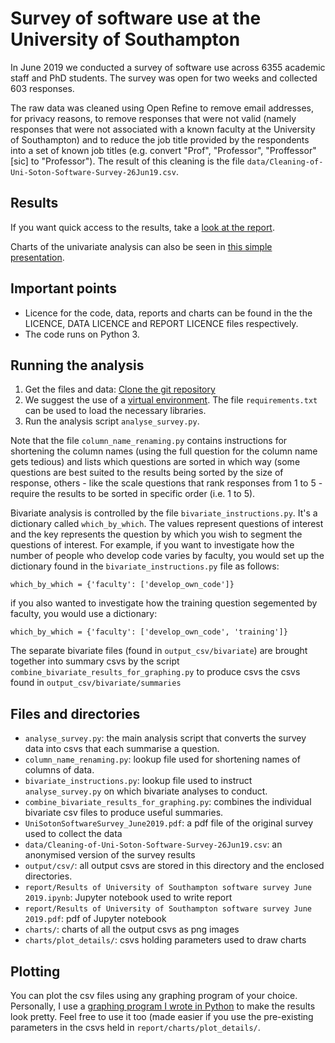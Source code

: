 # Survey of software use at the University of Southampton

In June 2019 we conducted a survey of software use across 6355 academic staff and PhD students. The survey was open for two weeks and collected 603 responses.

The raw data was cleaned using Open Refine to remove email addresses, for privacy reasons, to remove responses that were not valid (namely responses that were not associated with a known faculty at the University of Southampton) and to reduce the job title provided by the respondents into a set of known job titles (e.g. convert "Prof", "Professor", "Proffessor" [sic] to "Professor"). The result of this cleaning is the file `data/Cleaning-of-Uni-Soton-Software-Survey-26Jun19.csv`.

## Results

If you want quick access to the results, take a [look at the report](https://github.com/Southampton-RSG/soton_software_survey_analysis_2019/blob/master/report/Results%20of%20University%20of%20Southampton%20software%20survey%20June%202019.pdf).

Charts of the univariate analysis can also be seen in [this simple presentation](https://slides.com/simonhettrick/results-of-university-of-southampton-software-survey).

## Important points

* Licence for the code, data, reports and charts can be found in the the LICENCE, DATA LICENCE and REPORT LICENCE files respectively.
* The code runs on Python 3.

## Running the analysis

1. Get the files and data: [Clone the git repository](https://help.github.com/articles/cloning-a-repository/)
1. We suggest the use of a [virtual environment](https://docs.python-guide.org/dev/virtualenvs/). The file `requirements.txt` can be used to load the necessary libraries.
1. Run the analysis script `analyse_survey.py`.

Note that the file `column_name_renaming.py` contains instructions for shortening the column names (using the full question for the column name gets tedious) and lists which questions are sorted in which way (some questions are best suited to the results being sorted by the size of response, others - like the scale questions that rank responses from 1 to 5 - require the results to be sorted in specific order (i.e. 1 to 5).

Bivariate analysis is controlled by the file `bivariate_instructions.py`. It's a dictionary called `which_by_which`. The values represent questions of interest and the key represents the question by which you wish to segment the questions of interest. For example, if you want to investigate how the number of people who develop code varies by faculty, you would set up the dictionary found in the `bivariate_instructions.py` file as follows:

`which_by_which = {'faculty': ['develop_own_code']}`

if you also wanted to investigate how the training question segemented by faculty, you would use a dictionary:

`which_by_which = {'faculty': ['develop_own_code', 'training']}`

The separate bivariate files (found in ```output_csv/bivariate```) are brought together into summary csvs by the script ```combine_bivariate_results_for_graphing.py``` to produce csvs the csvs found in ```output_csv/bivariate/summaries```


## Files and directories

* ```analyse_survey.py```: the main analysis script that converts the survey data into csvs that each summarise a question.
* ```column_name_renaming.py```: lookup file used for shortening names of columns of data.
* ```bivariate_instructions.py```: lookup file used to instruct ```analyse_survey.py``` on which bivariate analyses to conduct.
* ```combine_bivariate_results_for_graphing.py```: combines the individual bivariate csv files to produce useful summaries.
* ```UniSotonSoftwareSurvey_June2019.pdf```: a pdf file of the original survey used to collect the data
* ```data/Cleaning-of-Uni-Soton-Software-Survey-26Jun19.csv```: an anonymised version of the survey results
* ```output/csv/```: all output csvs are stored in this directory and the enclosed directories.
* ```report/Results of University of Southampton software survey June 2019.ipynb```: Jupyter notebook used to write report
* ```report/Results of University of Southampton software survey June 2019.pdf```: pdf of Jupyter notebook
* ```charts/```: charts of all the output csvs as png images
* ```charts/plot_details/```: csvs holding parameters used to draw charts

## Plotting

You can plot the csv files using any graphing program of your choice. Personally, I use a [graphing program I wrote in Python](https://github.com/SimonHettrick/graphing) to make the results look pretty. Feel free to use it too (made easier if you use the pre-existing parameters in the csvs held in ```report/charts/plot_details/```.
